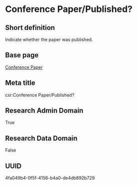 # Conference Paper/Published?
## Short definition
Indicate whether the paper was published.
## Base page
[Conference Paper](https://github.com/EuroCRIS/CASRAI-Dictionairies/blob/main/Objects/Conference%20Paper.md)
## Meta title
csr:Conference Paper/Published?
## Research Admin Domain
True
## Research Data Domain
False
## UUID
4fa049b4-0f5f-4156-b4a0-de4db892b729
